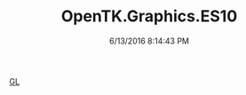 ﻿---
title: OpenTK.Graphics.ES10
date: 6/13/2016 8:14:43 PM
---

[GL](T-OpenTK.Graphics.ES10.GL.html)

